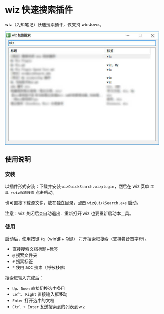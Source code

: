 # wiz 快速搜索插件

wiz（为知笔记）快速搜索插件，仅支持 windows。

![](示例图.jpg)

## 使用说明

### 安装

以插件形式安装：下载并安装 `wizQuickSearch.wizplugin`，然后在 wiz 菜单 `工具->wiz快速搜索` 点击启动。

也可直接下载源文件，放在独立目录，点击 `wizQuickSearch.exe` 启动。

注意：wiz 关闭后会自动退出，重新打开 wiz 也要重新启动本工具。

### 使用

启动后，使用按键 `#q`（win键 + Q键） 打开搜索框搜索（支持拼音首字母）。
 - 直接搜索文档标题+标签
 - `@` 搜索文件夹
 - `#` 搜索标签
 - `*` 使用 acc 搜索（将被移除）

搜索框输入完成后：
 - `Up`、`Down` 直接切换选中条目
 - `Left`、`Right` 直接输入框移动
 - `Enter` 打开选中的文档
 - `Ctrl + Enter` 发送搜索到的列表到wiz